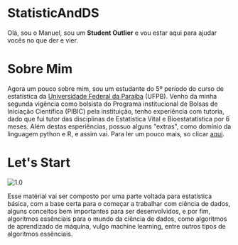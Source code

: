 # StatisticAndDS

Olá, sou o Manuel, sou um **Student Outlier** e vou estar aqui para ajudar vocês no que der e vier.

# Sobre Mim

Agora um pouco sobre mim, sou um estudante do 5º período do curso de estatística da [Universidade Federal da Paraíba](https://www.ufpb.br/) (UFPB). Venho da minha segunda vigência como bolsista do Programa institucional de Bolsas de Iniciação Científica (PIBIC) pela instituição, tenho experiência com tutoria, dado que fui tutor das disciplinas de Estatística Vital e Bioestatatística por 6 meses. Além destas esperiências, possuo alguns "extras", como domínio da linguagem python e R, e assim vai. Para ler um pouco mais, so clicar [aqui](https://manuelfjr.github.io/).

# Let's Start
![1.0](/home/manuel/Documents/StatisticAndDS/class/semana02/images/ds.png)

Esse matérial vai ser composto por uma parte voltada para estatística básica, com a base certa para o começar a trabalhar com ciência de dados, alguns conceitos bem importantes para ser desenvolvidos, e por fim, algoritmos essênciais para o mundo da ciência de dados, como algoritmos de aprendizado de máquina, vulgo machine learning, entre outros tipos de algoritmos essênciais.